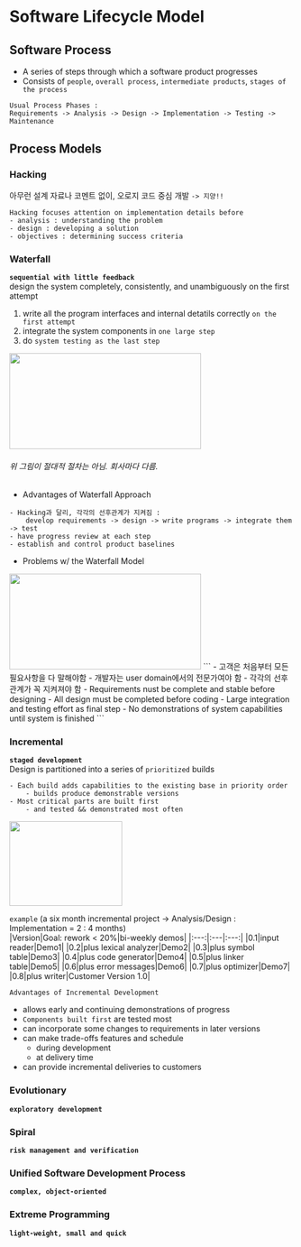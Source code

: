 # Software Lifecycle Model  
## Software Process
- A series of steps through which a software product progresses
- Consists of `people`, `overall process`, `intermediate products`, `stages of the process`  
```  
Usual Process Phases :  
Requirements -> Analysis -> Design -> Implementation -> Testing -> Maintenance  
```  

## Process Models
### Hacking
아무런 설계 자료나 코멘트 없이, 오로지 코드 중심 개발 `-> 지양!!`  
```  
Hacking focuses attention on implementation details before
- analysis : understanding the problem
- design : developing a solution
- objectives : determining success criteria  
```  

### Waterfall
**`sequential with little feedback`**  
design the system completely, consistently, and unambiguously on the first attempt  
1. write all the program interfaces and internal detatils correctly `on the first attempt`  
2. integrate the system components in `one large step`  
3. do `system testing as the last step`  
<img src="https://user-images.githubusercontent.com/112736264/228539435-f1c8935e-5aef-403b-b22f-248b6f9cdbd5.png" width="340" height="170"/>  

###### 위 그림이 절대적 절차는 아님. 회사마다 다름.  
- Advantages of Waterfall Approach  
```  
- Hacking과 달리, 각각의 선후관계가 지켜짐 :
	develop requirements -> design -> write programs -> integrate them -> test
- have progress review at each step
- establish and control product baselines
```  
- Problems w/ the Waterfall Model  
<img src="https://user-images.githubusercontent.com/112736264/228547302-02e007a9-3aa4-487e-81f0-9d0174e973c0.png" width="340" height="170"/>  
```  
- 고객은 처음부터 모든 필요사항을 다 말해야함
- 개발자는 user domain에서의 전문가여야 함
- 각각의 선후관계가 꼭 지켜져야 함
	- Requirements nust be complete and stable before designing
	- All design must be completed before coding
	- Large integration and testing effort as final step
	- No demonstrations of system capabilities until system is finished
```  

### Incremental  
**`staged development`**  
Design is partitioned into a series of `prioritized` builds  
```  
- Each build adds capabilities to the existing base in priority order
	- builds produce demonstrable versions
- Most critical parts are built first  
	- and tested && demonstrated most often  
```
<img src="https://user-images.githubusercontent.com/112736264/228720896-a437f018-a661-43e9-b144-ab122136ecdc.png" width="200" height = "150">  

`example` (a six month incremental project -> Analysis/Design : Implementation = 2 : 4 months)  
|Version|Goal: rework < 20%|bi-weekly demos|
|:---:|:---|:---:|
|0.1|input reader|Demo1|
|0.2|plus lexical analyzer|Demo2|
|0.3|plus symbol table|Demo3|
|0.4|plus code generator|Demo4|
|0.5|plus linker table|Demo5|
|0.6|plus error messages|Demo6|
|0.7|plus optimizer|Demo7|
|0.8|plus writer|Customer Version 1.0|  

`Advantages of Incremental Development`    
- allows early and continuing demonstrations of progress
- `Components built first` are tested most
- can incorporate some changes to requirements in later versions
- can make trade-offs features and schedule
	- during development
	- at delivery time
- can provide incremental deliveries to customers  

### Evolutionary  
**`exploratory development`**  

### Spiral  
**`risk management and verification`**  

### Unified Software Development Process  
**`complex, object-oriented`**  

### Extreme Programming  
**`light-weight, small and quick`**  
